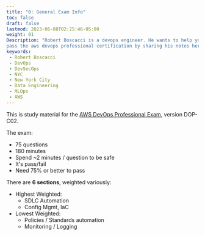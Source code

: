 ```yaml
---
title: "0: General Exam Info"
toc: false
draft: false
lastmod: 2023-06-08T02:25:46-05:00
weight: 01
Description: "Robert Boscacci is a devops engineer. He wants to help you \
pass the aws devops professional certification by sharing his notes here." # Keep to 150-160 chars
keywords:
 - Robert Boscacci
 - DevOps
 - DevSecOps
 - NYC
 - New York City
 - Data Engineering
 - MLOps
 - AWS
---
```


This is study material for the [AWS DevOps Professional Exam](https://aws.amazon.com/certification/certified-devops-engineer-professional/), version DOP-C02.

The exam:
* 75 questions
* 180 minutes
* Spend ~2 minutes / question to be safe
* It's pass/fail
* Need 75% or better to pass

There are __6 sections__, weighted variously:
* Highest Weighted:
	* SDLC Automation
	* Config Mgmt, IaC
* Lowest Weighted:
	* Policies / Standards automation
	* Monitoring / Logging
